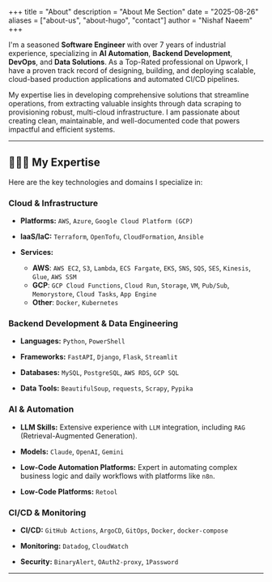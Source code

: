 +++
title = "About"
description = "About Me Section"
date = "2025-08-26"
aliases = ["about-us", "about-hugo", "contact"]
author = "Nishaf Naeem"
+++

I'm a seasoned **Software Engineer** with over 7 years of industrial experience, specializing in **AI Automation**, **Backend Development**, **DevOps**, and **Data Solutions**. As a Top-Rated professional on Upwork, I have a proven track record of designing, building, and deploying scalable, cloud-based production applications and automated CI/CD pipelines.

My expertise lies in developing comprehensive solutions that streamline operations, from extracting valuable insights through data scraping to provisioning robust, multi-cloud infrastructure. I am passionate about creating clean, maintainable, and well-documented code that powers impactful and efficient systems.

---

## 👨🏻‍💻 My Expertise

Here are the key technologies and domains I specialize in:

### **Cloud & Infrastructure**

* **Platforms:** `AWS`, `Azure`, `Google Cloud Platform (GCP)`

* **IaaS/IaC:** `Terraform`, `OpenTofu`, `CloudFormation`, `Ansible`

* **Services:**
    * **AWS**: `AWS EC2`, `S3`, `Lambda`, `ECS Fargate`, `EKS`, `SNS`, `SQS`, `SES`, `Kinesis`, `Glue`, `AWS SSM`
    * **GCP**: `GCP Cloud Functions`, `Cloud Run`, `Storage`, `VM`, `Pub/Sub`, `Memorystore`, `Cloud Tasks`, `App Engine`
    * **Other**: `Docker`, `Kubernetes`

### **Backend Development & Data Engineering**

* **Languages:** `Python`, `PowerShell`

* **Frameworks:** `FastAPI`, `Django`, `Flask`, `Streamlit`

* **Databases:** `MySQL`, `PostgreSQL`, `AWS RDS`, `GCP SQL`

* **Data Tools:** `BeautifulSoup`, `requests`, `Scrapy`, `Pypika`

### **AI & Automation**

* **LLM Skills:** Extensive experience with `LLM` integration, including `RAG` (Retrieval-Augmented Generation).

* **Models:** `Claude`, `OpenAI`, `Gemini`

* **Low-Code Automation Platforms:** Expert in automating complex business logic and daily workflows with platforms like `n8n`.

* **Low-Code Platforms:** `Retool`


### **CI/CD & Monitoring**

* **CI/CD:** `GitHub Actions`, `ArgoCD`, `GitOps`, `Docker`, `docker-compose`

* **Monitoring:** `Datadog`, `CloudWatch`

* **Security:** `BinaryAlert`, `OAuth2-proxy`, `1Password`
---

